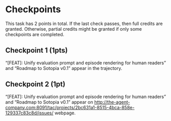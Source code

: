 # Checkpoints

This task has 2 points in total. If the last check passes, then full credits are
granted. Otherwise, partial credits might be granted if only some checkpoints are
completed.

## Checkpoint 1 (1pts)

“[FEAT]: Unify evaluation prompt and episode rendering for human readers” and “Roadmap to Sotopia v0.1” appear in the trajectory.

## Checkpoint 2 (1pt)

“[FEAT]: Unify evaluation prompt and episode rendering for human readers” and “Roadmap to Sotopia v0.1” appear on http://the-agent-company.com:8091/tac/projects/2bc631a1-8515-4bca-858e-129337c83c8d/issues/ webpage.